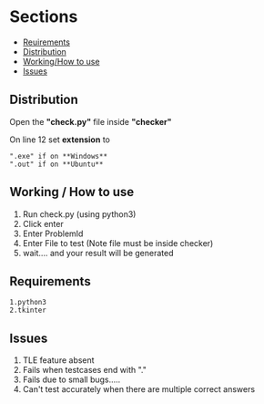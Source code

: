 # Sections
- [Reuirements](#requirements)
- [Distribution](#distribution)
- [Working/How to use](#working)
- [Issues](#issues)


## Distribution
  Open the **"check.py"** file inside **"checker"**
  
  On line 12 set **extension** to 

    ".exe" if on **Windows**
    ".out" if on **Ubuntu**


## Working / How to use
  1. Run check.py (using python3)
  2. Click enter 
  3. Enter ProblemId
  4. Enter File to test (Note file must be inside checker)
  5. wait.... and your result will be generated

## Requirements
    1.python3
    2.tkinter
  

## Issues
  1. TLE feature absent
  2. Fails when testcases end with "."
  3. Fails due to small bugs.....
  4. Can't test accurately when there are multiple correct answers
